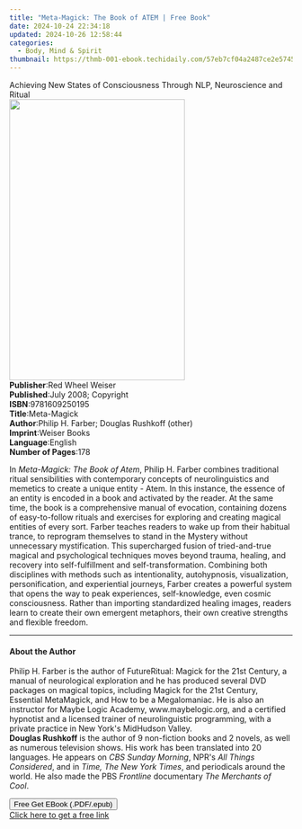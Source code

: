 ```yaml
---
title: "Meta-Magick: The Book of ATEM | Free Book"
date: 2024-10-24 22:34:18
updated: 2024-10-26 12:58:44
categories:
  - Body, Mind & Spirit
thumbnail: https://thmb-001-ebook.techidaily.com/57eb7cf04a2487ce2e5745c83c6f74656e22dd30d5667dbc1a0302336397d936.jpg
---
```

<main id="book-container">
  <div class="flex flex-col">
    <div class="book-brief flex-1 py-6 px-4 sm:p-6 md:py-10 md:px-8">
      <!-- brief-->
      <div class="book-brief-main">
        Achieving New States of Consciousness Through NLP, Neuroscience and
        Ritual
      </div>
    </div>
    <div
      class="book-meta-info flex-1 grid gap-4 col-start-1 col-end-3 row-start-1 sm:mb-6 sm:grid-cols-4 lg:gap-6 lg:col-start-2 lg:row-end-6 lg:row-span-6 lg:mb-0"
    >
      <div
        class="book-meta-info-left place-content-center mt-4 p-4 text-sm leading-6 col-start-2 col-span-2 dark:text-slate-400"
      >
        <img
          class="w-full h-500 object-cover rounded-lg sm:h-255 sm:col-span-2 lg:col-span-full"
          src="https://img-001-ebook.techidaily.com/be0b84b4f0daae8fa13f1df2fe4c787c637425ab82e69e57b4185de394fa9c1f.jpg"
          alt=""
          width="312"
          height="500"
        />
      </div>
      <div
        class="book-meta-info-right mt-2 col-start-1 row-start-2 col-span-3 self-center"
      >
        <!-- meta data  -->
        <div class="flex flex-col px-4 md:px-8">
          <div class="flex-1">
            <strong>Publisher</strong>:<span class="px-2"
              >Red Wheel Weiser</span
            >
          </div>
          <div class="flex-1">
            <strong>Published</strong>:<span class="px-2"
              >July 2008; Copyright</span
            >
          </div>
          <div class="flex-1">
            <strong>ISBN</strong>:<span class="px-2">9781609250195</span>
          </div>
          <div class="flex-1">
            <strong>Title</strong>:<span class="px-2">Meta-Magick</span>
          </div>
          <div class="flex-1">
            <strong>Author</strong>:<span class="px-2"
              >Philip H. Farber; Douglas Rushkoff (other)</span
            >
          </div>
          <div class="flex-1">
            <strong>Imprint</strong>:<span class="px-2">Weiser Books</span>
          </div>
          <div class="flex-1">
            <strong>Language</strong>:<span class="px-2">English</span>
          </div>
          <div class="flex-1">
            <strong>Number of Pages</strong>:<span class="px-2">178</span>
          </div>
        </div>
      </div>
    </div>
    <div class="book-description flex-1 py-6 px-4 sm:p-6 md:py-10 md:px-8">
      <div class="book-description-main">
        <div accordion-content="" id="description">
          <p>
            In <i>Meta-Magick: The Book of Atem</i>, Philip H. Farber combines
            traditional ritual sensibilities with contemporary concepts of
            neurolinguistics and memetics to create a unique entity - Atem. In
            this instance, the essence of an entity is encoded in a book and
            activated by the reader. At the same time, the book is a
            comprehensive manual of evocation, containing dozens of
            easy-to-follow rituals and exercises for exploring and creating
            magical entities of every sort. Farber teaches readers to wake up
            from their habitual trance, to reprogram themselves to stand in the
            Mystery without unnecessary mystification. This supercharged fusion
            of tried-and-true magical and psychological techniques moves beyond
            trauma, healing, and recovery into self-fulfillment and
            self-transformation. Combining both disciplines with methods such as
            intentionality, autohypnosis, visualization, personification, and
            experiential journeys, Farber creates a powerful system that opens
            the way to peak experiences, self-knowledge, even cosmic
            consciousness. Rather than importing standardized healing images,
            readers learn to create their own emergent metaphors, their own
            creative strengths and flexible freedom.
          </p>
        </div>
        <div class="accordion-fader"></div>
      </div>
    </div>
    <div class="book-excerpts flex-1 py-6 px-4 sm:p-6 md:py-10 md:px-8">
      <!-- excerpts-->
      <div class="book-excerpts-main">
        <hr />
        <h4 class="placeholder placeholder-heading">
          <span>About the Author</span>
        </h4>
        <p>
          Philip H. Farber is the author of FutureRitual: Magick for the 21st
          Century, a manual of neurological exploration and he has produced
          several DVD packages on magical topics, including Magick for the 21st
          Century, Essential MetaMagick, and How to be a Megalomaniac. He is
          also an instructor for Maybe Logic Academy, www.maybelogic.org, and a
          certified hypnotist and a licensed trainer of neurolinguistic
          programming, with a private practice in New York's MidHudson
          Valley.<br /><b>Douglas Rushkoff</b> is the author of 9 non-fiction
          books and 2 novels, as well as numerous television shows. His work has
          been translated into 20 languages. He appears on
          <i>CBS Sunday Morning</i>, NPR's <i>All Things Considered</i>, and in
          <i>Time, The New York Times</i>, and periodicals around the world. He
          also made the PBS <i>Frontline</i>&nbsp;documentary
          <i>The Merchants of Cool</i>.
        </p>
      </div>
    </div>
    <div
      class="book-about-author flex-1 py-6 px-4 sm:p-6 md:py-10 md:px-8"
    ></div>
    <div class="book-free-get flex-1 py-6 px-4 sm:p-6 md:py-10 md:px-8">
      <button
        id="btn-free-get"
        class="bg-blue-500 hover:bg-blue-700 text-white font-bold py-2 px-4 rounded"
      >
        Free Get EBook (.PDF/.epub)
      </button>
      <div id="countdown-display" class="px-2 text-lg mt-2"></div>
      <a
        id="free-link"
        class="hidden bg-blue-500 hover:bg-blue-700 text-white font-bold py-2 px-4 rounded"
        href="https://www.ebooks.com/en-us/book/1125900/meta-magick-the-book-of-atem/philip-h-farber/"
        target="_blank"
        >Click here to get a free link</a
      >
    </div>
    <script>
      let countdownTime = 0;
      let countdownInterval = null;
      document
        .getElementById('btn-free-get')
        .addEventListener('click', startCountdown);
      function startCountdown() {
        countdownTime = new Date().getTime() + 60000 * 3;
        countdownInterval = setInterval(updateCountdown, 1000);
        document.getElementById('btn-free-get').disabled = true;
        document
          .getElementById('btn-free-get')
          .classList.add('bg-gray-500', 'cursor-not-allowed');
      }
      function updateCountdown() {
        let currentTime = new Date().getTime();
        let timeLeft = countdownTime - currentTime;
        let secondsLeft = Math.floor(timeLeft / 1000);
        document.getElementById('countdown-display').innerHTML =
          `Remaining time: ${secondsLeft} seconds.`;
        if (secondsLeft <= 0) {
          clearInterval(countdownInterval);
          document.getElementById('btn-free-get').classList.add('hidden');
          document.getElementById('free-link').classList.remove('hidden');
          document.getElementById('countdown-display').innerHTML = '';
        }
      }
    </script>
  </div>
</main>
